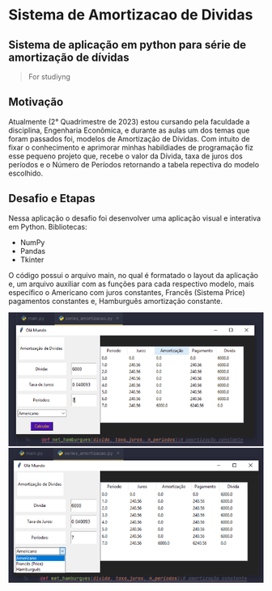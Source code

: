 # Sistema de Amortizacao de Dividas
## Sistema de aplicação em python para série de amortização de dívidas
> For studiyng
## Motivação
Atualmente (2° Quadrimestre de 2023) estou cursando pela faculdade a disciplina, Engenharia Econômica, e durante as aulas um dos temas que foram passados foi, 
modelos de Amortização de Dívidas. Com intuito de fixar o conhecimento e aprimorar minhas habildiades de programação fiz esse pequeno projeto 
que, recebe o valor da Dívida, taxa de juros dos períodos e o Número de Períodos retornando a tabela repectiva do modelo escolhido.

## Desafio e Etapas
Nessa aplicação o desafio foi desenvolver uma aplicação visual e interativa em Python.
Bibliotecas: 
- NumPy
- Pandas
- Tkinter

O código possui o arquivo main, no qual é formatado o layout da aplicação e, um arquivo auxiliar com as funções para cada respectivo modelo,
mais específico o Americano com juros constantes, Francês (Sistema Price) pagamentos constantes e, Hamburguês amortização constante.

![Alt Text](library/prints/print_layout.png)
![Alt Text](library/prints/print_metodos.png)

